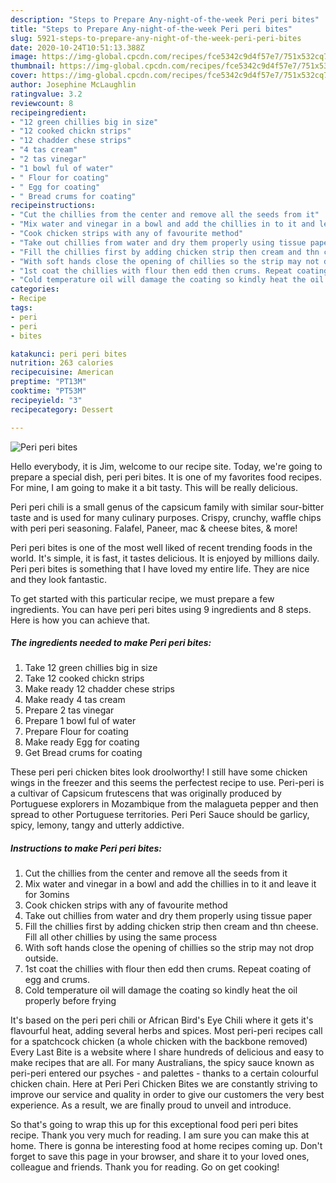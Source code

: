 ```yaml
---
description: "Steps to Prepare Any-night-of-the-week Peri peri bites"
title: "Steps to Prepare Any-night-of-the-week Peri peri bites"
slug: 5921-steps-to-prepare-any-night-of-the-week-peri-peri-bites
date: 2020-10-24T10:51:13.388Z
image: https://img-global.cpcdn.com/recipes/fce5342c9d4f57e7/751x532cq70/peri-peri-bites-recipe-main-photo.jpg
thumbnail: https://img-global.cpcdn.com/recipes/fce5342c9d4f57e7/751x532cq70/peri-peri-bites-recipe-main-photo.jpg
cover: https://img-global.cpcdn.com/recipes/fce5342c9d4f57e7/751x532cq70/peri-peri-bites-recipe-main-photo.jpg
author: Josephine McLaughlin
ratingvalue: 3.2
reviewcount: 8
recipeingredient:
- "12 green chillies big in size"
- "12 cooked chickn strips"
- "12 chadder chese strips"
- "4 tas cream"
- "2 tas vinegar"
- "1 bowl ful of water"
- " Flour for coating"
- " Egg for coating"
- " Bread crums for coating"
recipeinstructions:
- "Cut the chillies from the center and remove all the seeds from it"
- "Mix water and vinegar in a bowl and add the chillies in to it and leave it for 3omins"
- "Cook chicken strips with any of favourite method"
- "Take out chillies from water and dry them properly using tissue paper"
- "Fill the chillies first by adding chicken strip then cream and thn cheese. Fill all other chillies by using the same process"
- "With soft hands close the opening of chillies so the strip may not drop outside."
- "1st coat the chillies with flour then edd then crums. Repeat coating of egg and crums."
- "Cold temperature oil will damage the coating so kindly heat the oil properly before frying"
categories:
- Recipe
tags:
- peri
- peri
- bites

katakunci: peri peri bites 
nutrition: 263 calories
recipecuisine: American
preptime: "PT13M"
cooktime: "PT53M"
recipeyield: "3"
recipecategory: Dessert

---
```



![Peri peri bites](https://img-global.cpcdn.com/recipes/fce5342c9d4f57e7/751x532cq70/peri-peri-bites-recipe-main-photo.jpg)

Hello everybody, it is Jim, welcome to our recipe site. Today, we're going to prepare a special dish, peri peri bites. It is one of my favorites food recipes. For mine, I am going to make it a bit tasty. This will be really delicious.

Peri peri chili is a small genus of the capsicum family with similar sour-bitter taste and is used for many culinary purposes. Crispy, crunchy, waffle chips with peri peri seasoning. Falafel, Paneer, mac &amp; cheese bites, &amp; more!

Peri peri bites is one of the most well liked of recent trending foods in the world. It's simple, it is fast, it tastes delicious. It is enjoyed by millions daily. Peri peri bites is something that I have loved my entire life. They are nice and they look fantastic.


To get started with this particular recipe, we must prepare a few ingredients. You can have peri peri bites using 9 ingredients and 8 steps. Here is how you can achieve that.

<!--inarticleads1-->

##### The ingredients needed to make Peri peri bites:

1. Take 12 green chillies big in size
1. Take 12 cooked chickn strips
1. Make ready 12 chadder chese strips
1. Make ready 4 tas cream
1. Prepare 2 tas vinegar
1. Prepare 1 bowl ful of water
1. Prepare  Flour for coating
1. Make ready  Egg for coating
1. Get  Bread crums for coating


These peri peri chicken bites look droolworthy! I still have some chicken wings in the freezer and this seems the perfectest recipe to use. Peri-peri is a cultivar of Capsicum frutescens that was originally produced by Portuguese explorers in Mozambique from the malagueta pepper and then spread to other Portuguese territories. Peri Peri Sauce should be garlicy, spicy, lemony, tangy and utterly addictive. 

<!--inarticleads2-->

##### Instructions to make Peri peri bites:

1. Cut the chillies from the center and remove all the seeds from it
1. Mix water and vinegar in a bowl and add the chillies in to it and leave it for 3omins
1. Cook chicken strips with any of favourite method
1. Take out chillies from water and dry them properly using tissue paper
1. Fill the chillies first by adding chicken strip then cream and thn cheese. Fill all other chillies by using the same process
1. With soft hands close the opening of chillies so the strip may not drop outside.
1. 1st coat the chillies with flour then edd then crums. Repeat coating of egg and crums.
1. Cold temperature oil will damage the coating so kindly heat the oil properly before frying


It&#39;s based on the peri peri chili or African Bird&#39;s Eye Chili where it gets it&#39;s flavourful heat, adding several herbs and spices. Most peri-peri recipes call for a spatchcock chicken (a whole chicken with the backbone removed) Every Last Bite is a website where I share hundreds of delicious and easy to make recipes that are all. For many Australians, the spicy sauce known as peri-peri entered our psyches - and palettes - thanks to a certain colourful chicken chain. Here at Peri Peri Chicken Bites we are constantly striving to improve our service and quality in order to give our customers the very best experience. As a result, we are finally proud to unveil and introduce. 

So that's going to wrap this up for this exceptional food peri peri bites recipe. Thank you very much for reading. I am sure you can make this at home. There is gonna be interesting food at home recipes coming up. Don't forget to save this page in your browser, and share it to your loved ones, colleague and friends. Thank you for reading. Go on get cooking!
